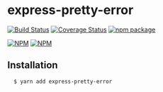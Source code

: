 # express-pretty-error

[![Build Status](https://travis-ci.org/stipsan/express-pretty-error.svg?branch=master)](https://travis-ci.org/stipsan/express-pretty-error)
[![Coverage Status](https://coveralls.io/repos/github/stipsan/express-pretty-error/badge.svg)](https://coveralls.io/github/stipsan/express-pretty-error)
[![npm package](https://img.shields.io/npm/dm/express-pretty-error.svg)](https://www.npmjs.com/package/express-pretty-error)

[![NPM](https://nodei.co/npm/express-pretty-error.png?downloadRank=true)](https://www.npmjs.com/package/express-pretty-error)
[![NPM](https://nodei.co/npm-dl/express-pretty-error.png?months=3&height=2)](https://nodei.co/npm/express-pretty-error/)

## Installation

```bash
  $ yarn add express-pretty-error
```
